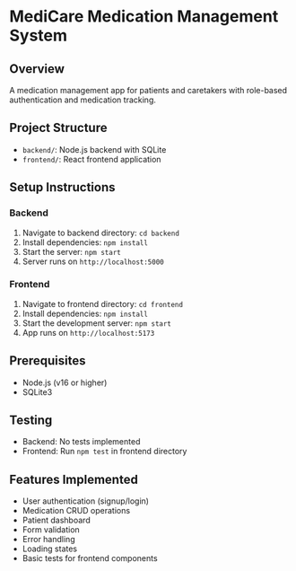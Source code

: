 # MediCare Medication Management System

## Overview

A medication management app for patients and caretakers with role-based authentication and medication tracking.

## Project Structure

- `backend/`: Node.js backend with SQLite
- `frontend/`: React frontend application

## Setup Instructions

### Backend

1. Navigate to backend directory: `cd backend`
2. Install dependencies: `npm install`
3. Start the server: `npm start`
4. Server runs on `http://localhost:5000`

### Frontend

1. Navigate to frontend directory: `cd frontend`
2. Install dependencies: `npm install`
3. Start the development server: `npm start`
4. App runs on `http://localhost:5173`

## Prerequisites

- Node.js (v16 or higher)
- SQLite3

## Testing

- Backend: No tests implemented
- Frontend: Run `npm test` in frontend directory

## Features Implemented

- User authentication (signup/login)
- Medication CRUD operations
- Patient dashboard
- Form validation
- Error handling
- Loading states
- Basic tests for frontend components
